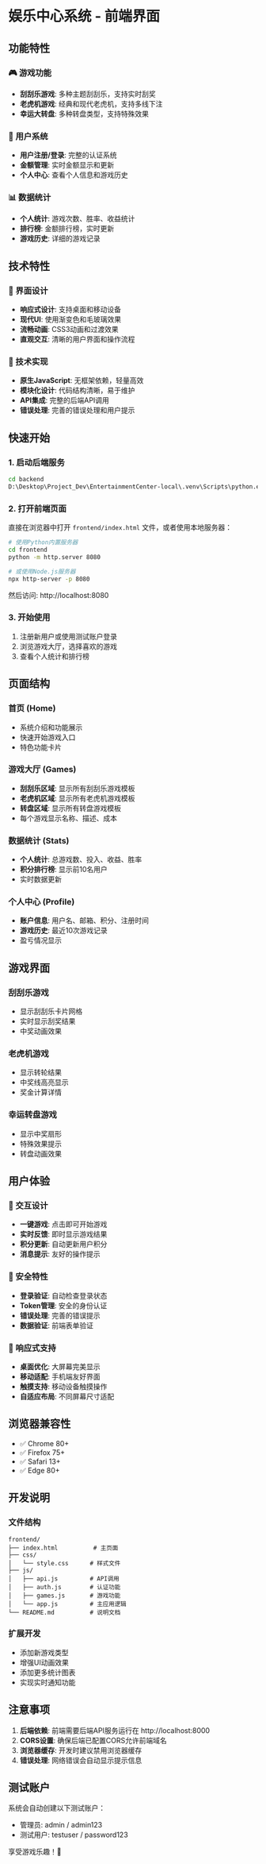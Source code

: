 # 娱乐中心系统 - 前端界面

## 功能特性

### 🎮 游戏功能
- **刮刮乐游戏**: 多种主题刮刮乐，支持实时刮奖
- **老虎机游戏**: 经典和现代老虎机，支持多线下注
- **幸运大转盘**: 多种转盘类型，支持特殊效果

### 👤 用户系统
- **用户注册/登录**: 完整的认证系统
- **金额管理**: 实时金额显示和更新
- **个人中心**: 查看个人信息和游戏历史

### 📊 数据统计
- **个人统计**: 游戏次数、胜率、收益统计
- **排行榜**: 金额排行榜，实时更新
- **游戏历史**: 详细的游戏记录

## 技术特性

### 🎨 界面设计
- **响应式设计**: 支持桌面和移动设备
- **现代UI**: 使用渐变色和毛玻璃效果
- **流畅动画**: CSS3动画和过渡效果
- **直观交互**: 清晰的用户界面和操作流程

### 🔧 技术实现
- **原生JavaScript**: 无框架依赖，轻量高效
- **模块化设计**: 代码结构清晰，易于维护
- **API集成**: 完整的后端API调用
- **错误处理**: 完善的错误处理和用户提示

## 快速开始

### 1. 启动后端服务
```bash
cd backend
D:\Desktop\Project_Dev\EntertainmentCenter-local\.venv\Scripts\python.exe run.py
```

### 2. 打开前端页面
直接在浏览器中打开 `frontend/index.html` 文件，或者使用本地服务器：

```bash
# 使用Python内置服务器
cd frontend
python -m http.server 8080

# 或使用Node.js服务器
npx http-server -p 8080
```

然后访问: http://localhost:8080

### 3. 开始使用
1. 注册新用户或使用测试账户登录
2. 浏览游戏大厅，选择喜欢的游戏
3. 查看个人统计和排行榜

## 页面结构

### 首页 (Home)
- 系统介绍和功能展示
- 快速开始游戏入口
- 特色功能卡片

### 游戏大厅 (Games)
- **刮刮乐区域**: 显示所有刮刮乐游戏模板
- **老虎机区域**: 显示所有老虎机游戏模板
- **转盘区域**: 显示所有转盘游戏模板
- 每个游戏显示名称、描述、成本

### 数据统计 (Stats)
- **个人统计**: 总游戏数、投入、收益、胜率
- **积分排行榜**: 显示前10名用户
- 实时数据更新

### 个人中心 (Profile)
- **账户信息**: 用户名、邮箱、积分、注册时间
- **游戏历史**: 最近10次游戏记录
- 盈亏情况显示

## 游戏界面

### 刮刮乐游戏
- 显示刮刮乐卡片网格
- 实时显示刮奖结果
- 中奖动画效果

### 老虎机游戏
- 显示转轮结果
- 中奖线高亮显示
- 奖金计算详情

### 幸运转盘游戏
- 显示中奖扇形
- 特殊效果提示
- 转盘动画效果

## 用户体验

### 🎯 交互设计
- **一键游戏**: 点击即可开始游戏
- **实时反馈**: 即时显示游戏结果
- **积分更新**: 自动更新用户积分
- **消息提示**: 友好的操作提示

### 🔐 安全特性
- **登录验证**: 自动检查登录状态
- **Token管理**: 安全的身份认证
- **错误处理**: 完善的错误提示
- **数据验证**: 前端表单验证

### 📱 响应式支持
- **桌面优化**: 大屏幕完美显示
- **移动适配**: 手机端友好界面
- **触摸支持**: 移动设备触摸操作
- **自适应布局**: 不同屏幕尺寸适配

## 浏览器兼容性

- ✅ Chrome 80+
- ✅ Firefox 75+
- ✅ Safari 13+
- ✅ Edge 80+

## 开发说明

### 文件结构
```
frontend/
├── index.html          # 主页面
├── css/
│   └── style.css      # 样式文件
├── js/
│   ├── api.js         # API调用
│   ├── auth.js        # 认证功能
│   ├── games.js       # 游戏功能
│   └── app.js         # 主应用逻辑
└── README.md          # 说明文档
```

### 扩展开发
- 添加新游戏类型
- 增强UI动画效果
- 添加更多统计图表
- 实现实时通知功能

## 注意事项

1. **后端依赖**: 前端需要后端API服务运行在 http://localhost:8000
2. **CORS设置**: 确保后端已配置CORS允许前端域名
3. **浏览器缓存**: 开发时建议禁用浏览器缓存
4. **错误处理**: 网络错误会自动显示提示信息

## 测试账户

系统会自动创建以下测试账户：
- 管理员: admin / admin123
- 测试用户: testuser / password123

享受游戏乐趣！🎉
